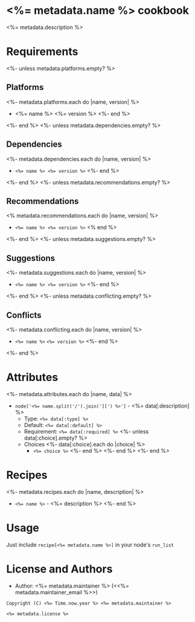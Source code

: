 # <%= metadata.name %> cookbook

<%= metadata.description %>

# Requirements

<%- unless metadata.platforms.empty? %>
## Platforms

  <%- metadata.platforms.each do |name, version| %>
* <%= name %> <%= version %>
  <%- end %>

<%- end %>
<%- unless metadata.dependencies.empty? %>
## Dependencies

  <%- metadata.dependencies.each do |name, version| %>
* `<%= name %> <%= version %>`
  <%- end %>

<%- end %>
<%- unless metadata.recommendations.empty? %>
## Recommendations

  <% metadata.recommendations.each do |name, version| %>
* `<%= name %> <%= version %>`
  <% end %>

<%- end %>
<%- unless metadata.suggestions.empty? %>
## Suggestions

  <%- metadata.suggestions.each do |name, version| %>
* `<%= name %> <%= version %>`
  <%- end %>

<%- end %>
<%- unless metadata.conflicting.empty? %>
## Conflicts

  <%- metadata.conflicting.each do |name, version| %>
* `<%= name %>` `<%= version %>`
  <%- end %>

<%- end %>
# Attributes

<%- metadata.attributes.each do |name, data| %>
* `node['<%= name.split('/').join('][') %>']` - <%= data[:description] %>
  * Type: `<%= data[:type] %>`
  * Default: `<%= data[:default] %>`
  * Requirement: `<%= data[:required] %>`
  <%- unless data[:choice].empty? %>
  * Choices
    <%- data[:choice].each do |choice| %>
    * `<%= choice %>`
    <%- end %>
  <%- end %>
<%- end %>

# Recipes

<%- metadata.recipes.each do |name, description| %>
* `<%= name %>` - <%= description %>
<%- end %>

# Usage

Just include `recipe[<%= metadata.name %>]` in your node's `run_list`

# License and Authors

- Author: <%= metadata.maintainer %> (<<%= metadata.maintainer_email %>>)

```text
Copyright (C) <%= Time.now.year %> <%= metadata.maintainer %>

<%= metadata.license %>
```

